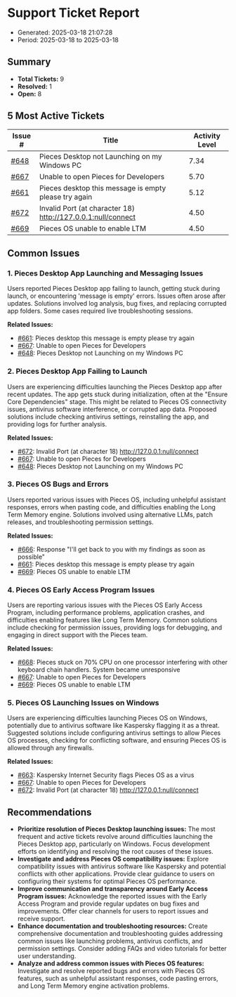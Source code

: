 # Support Ticket Report
- Generated: 2025-03-18 21:07:28
- Period: 2025-03-18 to 2025-03-18

## Summary
- **Total Tickets:** 9
- **Resolved:** 1
- **Open:** 8

## 5 Most Active Tickets
| Issue # | Title | Activity Level |
|---------|-------|----------------|
| [#648](https://github.com/pieces-app/support/issues/648) | Pieces Desktop not Launching on my Windows PC | 7.34 |
| [#667](https://github.com/pieces-app/support/issues/667) | Unable to open Pieces for Developers | 5.70 |
| [#661](https://github.com/pieces-app/support/issues/661) | Pieces desktop this message is empty please try again | 5.12 |
| [#672](https://github.com/pieces-app/support/issues/672) | Invalid Port (at character 18) http://127.0.0.1:null/connect | 4.50 |
| [#669](https://github.com/pieces-app/support/issues/669) | Pieces OS unable to enable LTM | 4.50 |

## Common Issues
### 1. Pieces Desktop App Launching and Messaging Issues
Users reported Pieces Desktop app failing to launch, getting stuck during launch, or encountering 'message is empty' errors. Issues often arose after updates. Solutions involved log analysis, bug fixes, and replacing corrupted app folders. Some cases required live troubleshooting sessions.

**Related Issues:**
- [#661](https://github.com/pieces-app/support/issues/661): Pieces desktop this message is empty please try again
- [#667](https://github.com/pieces-app/support/issues/667): Unable to open Pieces for Developers
- [#648](https://github.com/pieces-app/support/issues/648): Pieces Desktop not Launching on my Windows PC

### 2. Pieces Desktop App Failing to Launch
Users are experiencing difficulties launching the Pieces Desktop app after recent updates. The app gets stuck during initialization, often at the "Ensure Core Dependencies" stage.  This might be related to Pieces OS connectivity issues, antivirus software interference, or corrupted app data.  Proposed solutions include checking antivirus settings, reinstalling the app, and providing logs for further analysis.

**Related Issues:**
- [#672](https://github.com/pieces-app/support/issues/672): Invalid Port (at character 18) http://127.0.0.1:null/connect
- [#667](https://github.com/pieces-app/support/issues/667): Unable to open Pieces for Developers
- [#648](https://github.com/pieces-app/support/issues/648): Pieces Desktop not Launching on my Windows PC

### 3. Pieces OS Bugs and Errors
Users reported various issues with Pieces OS, including unhelpful assistant responses, errors when pasting code, and difficulties enabling the Long Term Memory engine. Solutions involved using alternative LLMs, patch releases, and troubleshooting permission settings.

**Related Issues:**
- [#666](https://github.com/pieces-app/support/issues/666): Response "I'll get back to you with my findings as soon as possible"
- [#661](https://github.com/pieces-app/support/issues/661): Pieces desktop this message is empty please try again
- [#669](https://github.com/pieces-app/support/issues/669): Pieces OS unable to enable LTM

### 4. Pieces OS Early Access Program Issues
Users are reporting various issues with the Pieces OS Early Access Program, including performance problems, application crashes, and difficulties enabling features like Long Term Memory. Common solutions include checking for permission issues, providing logs for debugging, and engaging in direct support with the Pieces team.

**Related Issues:**
- [#668](https://github.com/pieces-app/support/issues/668): Pieces stuck on 70% CPU on one processor interfering with other keyboard chain handlers. System became unresponsive
- [#667](https://github.com/pieces-app/support/issues/667): Unable to open Pieces for Developers
- [#669](https://github.com/pieces-app/support/issues/669): Pieces OS unable to enable LTM

### 5. Pieces OS Launching Issues on Windows
Users are experiencing difficulties launching Pieces OS on Windows, potentially due to antivirus software like Kaspersky flagging it as a threat.  Suggested solutions include configuring antivirus settings to allow Pieces OS processes, checking for conflicting software, and ensuring Pieces OS is allowed through any firewalls.

**Related Issues:**
- [#663](https://github.com/pieces-app/support/issues/663): Kaspersky Internet Security flags Pieces OS as a virus
- [#667](https://github.com/pieces-app/support/issues/667): Unable to open Pieces for Developers
- [#672](https://github.com/pieces-app/support/issues/672): Invalid Port (at character 18) http://127.0.0.1:null/connect


## Recommendations
- **Prioritize resolution of Pieces Desktop launching issues:** The most frequent and active tickets revolve around difficulties launching the Pieces Desktop app, particularly on Windows. Focus development efforts on identifying and resolving the root causes of these issues.
- **Investigate and address Pieces OS compatibility issues:** Explore compatibility issues with antivirus software like Kaspersky and potential conflicts with other applications. Provide clear guidance to users on configuring their systems for optimal Pieces OS performance.
- **Improve communication and transparency around Early Access Program issues:**  Acknowledge the reported issues with the Early Access Program and provide regular updates on bug fixes and improvements. Offer clear channels for users to report issues and receive support.
- **Enhance documentation and troubleshooting resources:** Create comprehensive documentation and troubleshooting guides addressing common issues like launching problems, antivirus conflicts, and permission settings.  Consider adding FAQs and video tutorials for better user understanding.
- **Analyze and address common issues with Pieces OS features:** Investigate and resolve reported bugs and errors with Pieces OS features, such as unhelpful assistant responses, code pasting errors, and Long Term Memory engine activation problems. 
